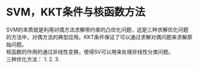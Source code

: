 # SVM，KKT条件与核函数方法
SVM的本质就是利用对偶方法求解带约束的凸优化问题，这是三种求解优化问题的方法中，对偶方法的典型应用。KKT条件保证了可以通过求解对偶问题来求解原始问题。  
核函数的作用的通过非线性变换，使得SV可以用来处理非线性分类问题。  
三种优化方法：
1. 
2. 
3. 

